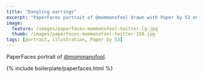 ```yaml
---
title: "Dangling earrings"
excerpt: "PaperFaces portrait of @mommanofool drawn with Paper by 53 on an iPad."
image: 
  feature: /images/paperfaces-mommanofool-twitter-lg.jpg
  thumb: /images/paperfaces-mommanofool-twitter-150.jpg
tags: [portrait, illustration, Paper by 53]
---
```


PaperFaces portrait of [@mommanofool](http://twitter.com/mommanofool).

{% include boilerplate/paperfaces.html %}